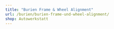 ```yaml
---
title: "Burien Frame & Wheel Alignment"
url: /burien/burien-frame-und-wheel-alignment/
shop: Autowerkstatt
---
```

